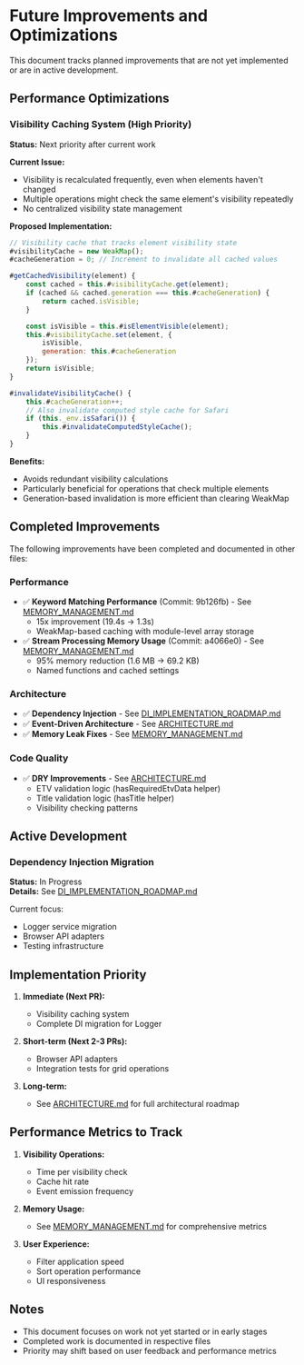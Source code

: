 # Future Improvements and Optimizations

This document tracks planned improvements that are not yet implemented or are in active development.

## Performance Optimizations

### Visibility Caching System (High Priority)

**Status:** Next priority after current work

**Current Issue:**

- Visibility is recalculated frequently, even when elements haven't changed
- Multiple operations might check the same element's visibility repeatedly
- No centralized visibility state management

**Proposed Implementation:**

```javascript
// Visibility cache that tracks element visibility state
#visibilityCache = new WeakMap();
#cacheGeneration = 0; // Increment to invalidate all cached values

#getCachedVisibility(element) {
    const cached = this.#visibilityCache.get(element);
    if (cached && cached.generation === this.#cacheGeneration) {
        return cached.isVisible;
    }

    const isVisible = this.#isElementVisible(element);
    this.#visibilityCache.set(element, {
        isVisible,
        generation: this.#cacheGeneration
    });
    return isVisible;
}

#invalidateVisibilityCache() {
    this.#cacheGeneration++;
    // Also invalidate computed style cache for Safari
    if (this._env.isSafari()) {
        this.#invalidateComputedStyleCache();
    }
}
```

**Benefits:**

- Avoids redundant visibility calculations
- Particularly beneficial for operations that check multiple elements
- Generation-based invalidation is more efficient than clearing WeakMap

## Completed Improvements

The following improvements have been completed and documented in other files:

### Performance

- ✅ **Keyword Matching Performance** (Commit: 9b126fb) - See [MEMORY_MANAGEMENT.md](./MEMORY_MANAGEMENT.md)
    - 15x improvement (19.4s → 1.3s)
    - WeakMap-based caching with module-level array storage
- ✅ **Stream Processing Memory Usage** (Commit: a4066e0) - See [MEMORY_MANAGEMENT.md](./MEMORY_MANAGEMENT.md)
    - 95% memory reduction (1.6 MB → 69.2 KB)
    - Named functions and cached settings

### Architecture

- ✅ **Dependency Injection** - See [DI_IMPLEMENTATION_ROADMAP.md](./DI_IMPLEMENTATION_ROADMAP.md)
- ✅ **Event-Driven Architecture** - See [ARCHITECTURE.md](./ARCHITECTURE.md)
- ✅ **Memory Leak Fixes** - See [MEMORY_MANAGEMENT.md](./MEMORY_MANAGEMENT.md)

### Code Quality

- ✅ **DRY Improvements** - See [ARCHITECTURE.md](./ARCHITECTURE.md)
    - ETV validation logic (hasRequiredEtvData helper)
    - Title validation logic (hasTitle helper)
    - Visibility checking patterns

## Active Development

### Dependency Injection Migration

**Status:** In Progress  
**Details:** See [DI_IMPLEMENTATION_ROADMAP.md](./DI_IMPLEMENTATION_ROADMAP.md)

Current focus:

- Logger service migration
- Browser API adapters
- Testing infrastructure

## Implementation Priority

1. **Immediate (Next PR):**

    - Visibility caching system
    - Complete DI migration for Logger

2. **Short-term (Next 2-3 PRs):**

    - Browser API adapters
    - Integration tests for grid operations

3. **Long-term:**
    - See [ARCHITECTURE.md](./ARCHITECTURE.md) for full architectural roadmap

## Performance Metrics to Track

1. **Visibility Operations:**

    - Time per visibility check
    - Cache hit rate
    - Event emission frequency

2. **Memory Usage:**

    - See [MEMORY_MANAGEMENT.md](./MEMORY_MANAGEMENT.md) for comprehensive metrics

3. **User Experience:**
    - Filter application speed
    - Sort operation performance
    - UI responsiveness

## Notes

- This document focuses on work not yet started or in early stages
- Completed work is documented in respective files
- Priority may shift based on user feedback and performance metrics
